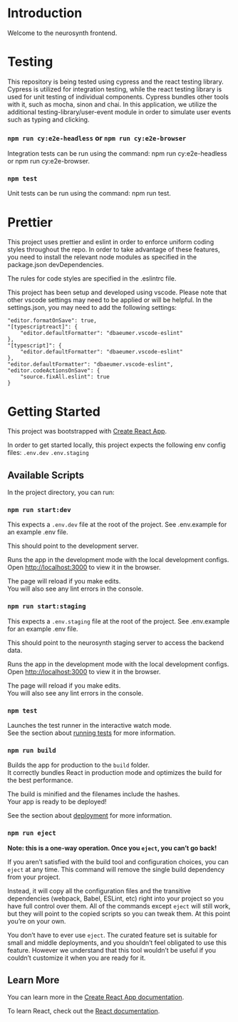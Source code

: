 # Introduction

Welcome to the neurosynth frontend.

# Testing

This repository is being tested using cypress and the react testing library.
Cypress is utilized for integration testing, while the react testing library is used for unit testing of individual components.
Cypress bundles other tools with it, such as mocha, sinon and chai.
In this application, we utilize the additional testing-library/user-event module in order to simulate user events such as typing and clicking.

### `npm run cy:e2e-headless` or `npm run cy:e2e-browser`

Integration tests can be run using the command: npm run cy:e2e-headless or npm run cy:e2e-browser.

### `npm test`

Unit tests can be run using the command: npm run test.

# Prettier

This project uses prettier and eslint in order to enforce uniform coding styles throughout the repo.
In order to take advantage of these features, you need to install the relevant node modules as specified
in the package.json devDependencies.

The rules for code styles are specified in the .eslintrc file.

This project has been setup and developed using vscode. Please note that other vscode settings may need to
be applied or will be helpful. In the settings.json, you may need to add the following settings:

```
"editor.formatOnSave": true,
"[typescriptreact]": {
    "editor.defaultFormatter": "dbaeumer.vscode-eslint"
},
"[typescript]": {
    "editor.defaultFormatter": "dbaeumer.vscode-eslint"
},
"editor.defaultFormatter": "dbaeumer.vscode-eslint",
"editor.codeActionsOnSave": {
    "source.fixAll.eslint": true
}
```

# Getting Started

This project was bootstrapped with [Create React App](https://github.com/facebook/create-react-app).

In order to get started locally, this project expects the following env config files:
`.env.dev`
`.env.staging`

## Available Scripts

In the project directory, you can run:

### `npm run start:dev`

This expects a `.env.dev` file at the root of the project.
See .env.example for an example .env file.

This should point to the development server.

Runs the app in the development mode with the local development configs.\
Open [http://localhost:3000](http://localhost:3000) to view it in the browser.

The page will reload if you make edits.\
You will also see any lint errors in the console.

### `npm run start:staging`

This expects a `.env.staging` file at the root of the project.
See .env.example for an example .env file.

This should point to the neurosynth staging server to access the backend data.

Runs the app in the development mode with the local development configs.\
Open [http://localhost:3000](http://localhost:3000) to view it in the browser.

The page will reload if you make edits.\
You will also see any lint errors in the console.

### `npm test`

Launches the test runner in the interactive watch mode.\
See the section about [running tests](https://facebook.github.io/create-react-app/docs/running-tests) for more information.

### `npm run build`

Builds the app for production to the `build` folder.\
It correctly bundles React in production mode and optimizes the build for the best performance.

The build is minified and the filenames include the hashes.\
Your app is ready to be deployed!

See the section about [deployment](https://facebook.github.io/create-react-app/docs/deployment) for more information.

### `npm run eject`

**Note: this is a one-way operation. Once you `eject`, you can’t go back!**

If you aren’t satisfied with the build tool and configuration choices, you can `eject` at any time. This command will remove the single build dependency from your project.

Instead, it will copy all the configuration files and the transitive dependencies (webpack, Babel, ESLint, etc) right into your project so you have full control over them. All of the commands except `eject` will still work, but they will point to the copied scripts so you can tweak them. At this point you’re on your own.

You don’t have to ever use `eject`. The curated feature set is suitable for small and middle deployments, and you shouldn’t feel obligated to use this feature. However we understand that this tool wouldn’t be useful if you couldn’t customize it when you are ready for it.

## Learn More

You can learn more in the [Create React App documentation](https://facebook.github.io/create-react-app/docs/getting-started).

To learn React, check out the [React documentation](https://reactjs.org/).
